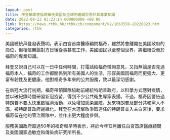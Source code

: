```yaml
---
layout: post
title: 拜登稱即使福奇離任美國及全球仍繼續受惠於其專業知識
date: 2022-08-23 03:23:14.000000000 +08:00
link: https://news.rthk.hk/rthk/ch/component/k2/1663550-20220823.htm
categories: rthk
---
```


美國總統拜登發表聲明，表示白宮首席醫療顧問福奇，雖然將會離開在美國政府的崗位，但相信無論對方日後從事甚麼工作，美國國民以至整個世界，將繼續受惠於福奇的專業知識。

拜登又說自己可以在一日中任何時間，打電話給福奇徵詢意見，又指無論是否見過福奇本人，福奇的工作都關係到所有美國人的生活，形容美國因福奇而更強大、更富有韌性及更健康，他對福奇多年來的公共服務，致以最深切感謝。

在新冠大流行初期，福奇帶領團隊協助前總統特朗普政府，以科學方式應對疫情，並以破紀錄時間研發新冠疫苗，得到不少公共衛生專家表揚。不過，福奇因警告過特朗普不要太快重啟經濟活動，以免增加感染風險，惹來特朗普及部分共和黨人不滿，被特朗普政府邊緣化。拜登在大選擊敗爭取連任的特朗普並入主白宮後，要求福奇留在他的管治團隊中，並作出更大程度參與。

服務美國政府超過50年的福奇較早時表示，將於今年12月離任白宮首席醫療顧問及美國國家過敏症和傳染病研究所所長。
